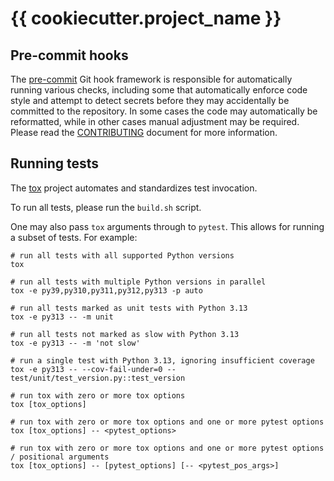 <!-- vim: set ft=markdown : -->


# {{ cookiecutter.project_name }}

## Pre-commit hooks

The [pre-commit](https://pre-commit.com/) Git hook framework is responsible for automatically
running various checks, including some that automatically enforce code style and attempt to detect
secrets before they may accidentally be committed to the repository. In some cases the code may
automatically be reformatted, while in other cases manual adjustment may be required. Please read
the [CONTRIBUTING](CONTRIBUTING.md) document for more information.

## Running tests

The [tox](https://tox.readthedocs.io/en/latest/) project automates and standardizes test invocation.

To run all tests, please run the `build.sh` script.

One may also pass `tox` arguments through to `pytest`. This allows for running a subset of tests.
For example:

```shell
# run all tests with all supported Python versions
tox

# run all tests with multiple Python versions in parallel
tox -e py39,py310,py311,py312,py313 -p auto

# run all tests marked as unit tests with Python 3.13
tox -e py313 -- -m unit

# run all tests not marked as slow with Python 3.13
tox -e py313 -- -m 'not slow'

# run a single test with Python 3.13, ignoring insufficient coverage
tox -e py313 -- --cov-fail-under=0 -- test/unit/test_version.py::test_version

# run tox with zero or more tox options
tox [tox_options]

# run tox with zero or more tox options and one or more pytest options
tox [tox_options] -- <pytest_options>

# run tox with zero or more tox options and one or more pytest options / positional arguments
tox [tox_options] -- [pytest_options] [-- <pytest_pos_args>]
```
